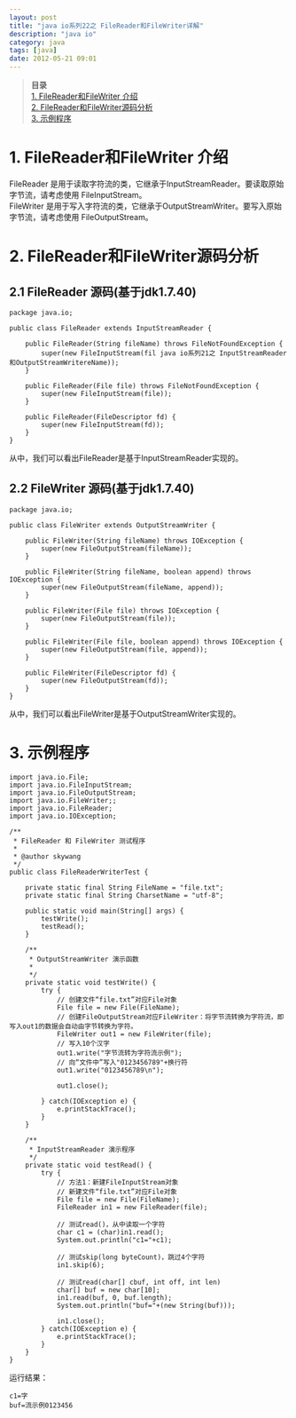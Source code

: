 ```yaml
---
layout: post
title: "java io系列22之 FileReader和FileWriter详解"
description: "java io"
category: java
tags: [java]
date: 2012-05-21 09:01
---
```


> **目录**  
[1. FileReader和FileWriter 介绍](#anchor1)   
[2. FileReader和FileWriter源码分析](#anchor2)   
[3. 示例程序](#anchor3)   


<a name="anchor1"></a>
# 1. FileReader和FileWriter 介绍

FileReader 是用于读取字符流的类，它继承于InputStreamReader。要读取原始字节流，请考虑使用 FileInputStream。  
FileWriter 是用于写入字符流的类，它继承于OutputStreamWriter。要写入原始字节流，请考虑使用 FileOutputStream。


 

<a name="anchor2"></a>
# 2. FileReader和FileWriter源码分析

## 2.1 FileReader 源码(基于jdk1.7.40)

    package java.io;

    public class FileReader extends InputStreamReader {

        public FileReader(String fileName) throws FileNotFoundException {
            super(new FileInputStream(fil java io系列21之 InputStreamReader和OutputStreamWritereName));
        }

        public FileReader(File file) throws FileNotFoundException {
            super(new FileInputStream(file));
        }

        public FileReader(FileDescriptor fd) {
            super(new FileInputStream(fd));
        }
    }

从中，我们可以看出FileReader是基于InputStreamReader实现的。 

## 2.2 FileWriter 源码(基于jdk1.7.40)

    package java.io;

    public class FileWriter extends OutputStreamWriter {

        public FileWriter(String fileName) throws IOException {
            super(new FileOutputStream(fileName));
        }

        public FileWriter(String fileName, boolean append) throws IOException {
            super(new FileOutputStream(fileName, append));
        }

        public FileWriter(File file) throws IOException {
            super(new FileOutputStream(file));
        }

        public FileWriter(File file, boolean append) throws IOException {
            super(new FileOutputStream(file, append));
        }

        public FileWriter(FileDescriptor fd) {
            super(new FileOutputStream(fd));
        }
    }

从中，我们可以看出FileWriter是基于OutputStreamWriter实现的。


<a name="anchor3"></a>
# 3. 示例程序

    import java.io.File;
    import java.io.FileInputStream;
    import java.io.FileOutputStream;
    import java.io.FileWriter;;
    import java.io.FileReader;
    import java.io.IOException;

    /**
     * FileReader 和 FileWriter 测试程序
     *
     * @author skywang
     */
    public class FileReaderWriterTest {

        private static final String FileName = "file.txt";
        private static final String CharsetName = "utf-8";

        public static void main(String[] args) {
            testWrite();
            testRead();
        }

        /**
         * OutputStreamWriter 演示函数
         *
         */
        private static void testWrite() {
            try {
                // 创建文件“file.txt”对应File对象
                File file = new File(FileName);
                // 创建FileOutputStream对应FileWriter：将字节流转换为字符流，即写入out1的数据会自动由字节转换为字符。
                FileWriter out1 = new FileWriter(file);
                // 写入10个汉字
                out1.write("字节流转为字符流示例");
                // 向“文件中”写入"0123456789"+换行符
                out1.write("0123456789\n");

                out1.close();

            } catch(IOException e) {
                e.printStackTrace();
            }
        }

        /**
         * InputStreamReader 演示程序
         */
        private static void testRead() {
            try {
                // 方法1：新建FileInputStream对象
                // 新建文件“file.txt”对应File对象
                File file = new File(FileName);
                FileReader in1 = new FileReader(file);

                // 测试read()，从中读取一个字符
                char c1 = (char)in1.read();
                System.out.println("c1="+c1);

                // 测试skip(long byteCount)，跳过4个字符
                in1.skip(6);

                // 测试read(char[] cbuf, int off, int len)
                char[] buf = new char[10];
                in1.read(buf, 0, buf.length);
                System.out.println("buf="+(new String(buf)));

                in1.close();
            } catch(IOException e) {
                e.printStackTrace();
            }
        }
    }

运行结果：

    c1=字
    buf=流示例0123456
